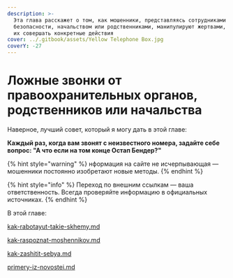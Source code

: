 ```yaml
---
description: >-
  Эта глава расскажет о том, как мошенники, представляясь сотрудниками службы
  безопасности, начальством или родственниками, манипулируют жертвами, заставляя
  их совершать конкретные действия
cover: ../.gitbook/assets/Yellow Telephone Box.jpg
coverY: -27
---
```


# Ложные звонки от правоохранительных органов, родственников или начальства

Наверное, лучший совет, который я могу дать в этой главе:

**Каждый раз, когда вам звонят с неизвестного номера, задайте себе вопрос: "А что если на том конце Остап Бендер?"**

{% hint style="warning" %}
нформация на сайте не исчерпывающая — мошенники постоянно изобретают новые методы.
{% endhint %}

{% hint style="info" %}
Переход по внешним ссылкам — ваша ответственность. Всегда проверяйте информацию в официальных источниках.
{% endhint %}

В этой главе:

[kak-rabotayut-takie-skhemy.md](kak-rabotayut-takie-skhemy.md "mention")

[kak-raspoznat-moshennikov.md](kak-raspoznat-moshennikov.md "mention")

[kak-zashitit-sebya.md](kak-zashitit-sebya.md "mention")

[primery-iz-novostei.md](primery-iz-novostei.md "mention")
